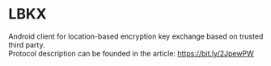 # LBKX
Android client for location-based encryption key exchange based on trusted third party.\
Protocol description can be founded in the article: https://bit.ly/2JpewPW
